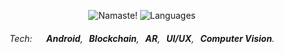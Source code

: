 

<p align="center">
    <img src="https://i.ibb.co/F7K3p5N/amannirala13-namaste-light.jpg" alt="Namaste!"/>
    <img src="https://i.ibb.co/FKzBPJS/amannirala13-languages.jpg" alt="Languages"/>
    <h6 align="center">Tech:&nbsp &nbsp <strong>&nbsp Android</strong>,<strong> &nbsp Blockchain</strong>,<strong> &nbsp AR</strong>,<strong> &nbsp UI/UX</strong>,<strong > &nbsp Computer Vision</strong>.</h6>
</p>

<!--
**amannirala13/amannirala13** is a ✨ _special_ ✨ repository because its `README.md` (this file) appears on your GitHub profile.

Here are some ideas to get you started:

- 🔭 I’m currently working on ...
- 🌱 I’m currently learning ...
- 👯 I’m looking to collaborate on ...
- 🤔 I’m looking for help with ...
- 💬 Ask me about ...
- 📫 How to reach me: ...
- 😄 Pronouns: ...
- ⚡ Fun fact: ...
-->
